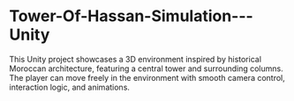 # Tower-Of-Hassan-Simulation---Unity
This Unity project showcases a 3D environment inspired by historical Moroccan architecture, featuring a central tower and surrounding columns. The player can move freely in the environment with smooth camera control, interaction logic, and animations.
